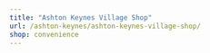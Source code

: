 ```yaml
---
title: "Ashton Keynes Village Shop"
url: /ashton-keynes/ashton-keynes-village-shop/
shop: convenience
---
```


